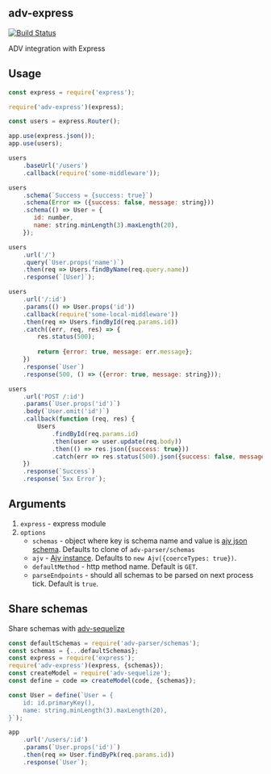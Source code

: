 adv-express
-----------

[![Build Status](https://travis-ci.com/redexp/adv-express.svg?branch=master)](https://travis-ci.com/redexp/adv-express)

ADV integration with Express

## Usage

```js
const express = require('express');

require('adv-express')(express);

const users = express.Router();

app.use(express.json());
app.use(users);

users
    .baseUrl('/users')
    .callback(require('some-middleware'));

users
    .schema(`Success = {success: true}`)
    .schema(Error => ({success: false, message: string}))
    .schema(() => User = {
       id: number,
       name: string.minLength(3).maxLength(20),
    });

users
    .url('/')
    .query(`User.props('name')`)
    .then(req => Users.findByName(req.query.name))
    .response(`[User]`);

users
    .url('/:id')
    .params(() => User.props('id'))
    .callback(require('some-local-middleware'))
    .then(req => Users.findById(req.params.id))
    .catch((err, req, res) => {
    	res.status(500);
    	
    	return {error: true, message: err.message};
    })
    .response(`User`)
    .response(500, () => ({error: true, message: string}));

users
    .url('POST /:id')
    .params(`User.props('id')`)
    .body(`User.omit('id')`)
    .callback(function (req, res) {
        Users
            .findById(req.params.id)
            .then(user => user.update(req.body))
            .then(() => res.json({success: true}))
            .catch(err => res.status(500).json({success: false, message: err.message}));
    })
    .response(`Success`)
    .response(`5xx Error`);
```

## Arguments

1. `express` - express module
2. `options`
   * `schemas` - object where key is schema name and value is [ajv json schema](https://ajv.js.org/json-schema.html). Defaults to clone of `adv-parser/schemas`
   * `ajv` - [Ajv instance](https://ajv.js.org/api.html). Defaults to `new Ajv({coerceTypes: true})`.
   * `defaultMethod` - http method name. Default is `GET`.
   * `parseEndpoints` - should all schemas to be parsed on next process tick. Default is `true`.

## Share schemas

Share schemas with [adv-sequelize](https://github.com/redexp/adv-sequelize)

```js
const defaultSchemas = require('adv-parser/schemas');
const schemas = {...defaultSchemas};
const express = require('express');
require('adv-express')(express, {schemas});
const createModel = require('adv-sequelize');
const define = code => createModel(code, {schemas});

const User = define(`User = {
    id: id.primaryKey(), 
    name: string.minLength(3).maxLength(20),
}`);

app
    .url('/users/:id')
    .params(`User.props('id')`)
    .then(req => User.findByPk(req.params.id))
    .response(`User`);
```
